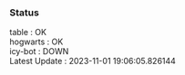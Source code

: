 ### Status


table : OK  
hogwarts : OK  
icy-bot : DOWN  
Latest Update : 2023-11-01 19:06:05.826144

